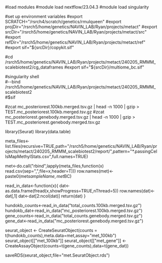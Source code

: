 #load modules
#module load nextflow/23.04.3
#module load singularity

#set up environment variables 
#export SCRATCH="/rsrch4/scratch/genetics/rmulqueen"
#export projDir="/rsrch5/home/genetics/NAVIN_LAB/Ryan/projects/metact"
#export srcDir="/rsrch5/home/genetics/NAVIN_LAB/Ryan/projects/metact/src"
#export refDir="/rsrch5/home/genetics/NAVIN_LAB/Ryan/projects/metact/ref"
#export sif="${srcDir}/copykit.sif"

#cd /rsrch5/home/genetics/NAVIN_LAB/Ryan/projects/metact/240205_RMMM_scalebiotest2/cg_dataframes
#export sif="${srcDir}/multiome_bc.sif"

#singularity shell \
#--bind /rsrch5/home/genetics/NAVIN_LAB/Ryan/projects/metact/240205_RMMM_scalebiotest2 \
#$sif


#zcat mc_posteriorest.100kb.merged.tsv.gz | head -n 1000 | gzip > TEST.mc_posteriorest.100kb.merged.tsv.gz
#zcat mc_posteriorest.genebody.merged.tsv.gz | head -n 1000 | gzip > TEST.mc_posteriorest.genebody.merged.tsv.gz

library(Seurat)
library(data.table)

meta_files<-list.files(recursive=TRUE,path="/rsrch5/home/genetics/NAVIN_LAB/Ryan/projects/metact/240205_RMMM_scalebiotest2/report/",pattern="*.passingCellsMapMethylStats.csv",full.names=TRUE)


met<-do.call("rbind",lapply(meta_files,function(x) read.csv(sep=",",file=x,header=T)))
row.names(met)<-paste0(met$sampleName,met$BC)



read_in_data<-function(x){
	dat<-as.data.frame(fread(x,showProgress=TRUE,nThread=5))
	row.names(dat)<-dat[,1]
	dat<-dat[2:ncol(dat)]
	return(dat)
}

hundokb_counts<-read_in_data("total_counts.100kb.merged.tsv.gz")
hundokb_dat<-read_in_data("mc_posteriorest.100kb.merged.tsv.gz")
gene_counts<-read_in_data("total_counts.genebody.merged.tsv.gz")
gene_dat<-read_in_data("mc_posteriorest.genebody.merged.tsv.gz")

seurat_object <- CreateSeuratObject(counts = t(hundokb_counts),meta.data=met,assay="met_100kb")
seurat_object[["met_100kb"]]
seurat_object[["met_gene"]] <- CreateAssayObject(counts=t(gene_counts),data=t(gene_dat))

saveRDS(seurat_object,file="met.SeuratObject.rds")


